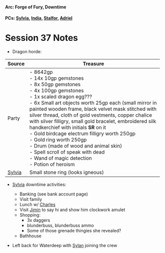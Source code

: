 #### Arc: Forge of Fury, Downtime
#### PCs: [Sylvia](PCs/Past/Sylvia.md), [India](PCs/Current/India.md), [Stalfor](PCs/Current/Stalfor.md), [Adriel](PCs/Past/Adriel.md)

# Session 37 Notes
- Dragon horde:

| Source                       | Treasure                                                                                                                                                                                                                                                                                                                                                                                                                                                                                                                                                                                                                     |
| ---------------------------- | ---------------------------------------------------------------------------------------------------------------------------------------------------------------------------------------------------------------------------------------------------------------------------------------------------------------------------------------------------------------------------------------------------------------------------------------------------------------------------------------------------------------------------------------------------------------------------------------------------------------------------- |
| Party                        | - 8642gp <br> - 14x 10gp gemstones <br> - 8x 50gp gemstones <br> - 4x 100gp gemstones <br> - 1x scaled dragon egg??? <br> - 6x Small art objects worth 25gp each (small mirror in painted wooden frame, black velvet mask stitched with silver thread, cloth of gold vestments, copper chalice with silver filligry, small gold bracelet, embroidered silk handkerchief with initials **SR** on it <br> - Gold birdcage electrum filligry worth 250gp <br> - Gold ring worth 250gp <br> - Drum (made of wood and animal skin) <br> - Spell scroll of speak with dead <br> - Wand of magic detection <br> - Potion of heroism |
| [Sylvia](PCs/Past/Sylvia.md) | Small stone ring (looks igneous)                                                                                                                                                                                                                                                                                                                                                                                                                                                                                                                                                                                             |


- [Sylvia](PCs/Past/Sylvia.md) downtime activities:
	- Banking (see bank account page)
	- Visit family
	- Lunch w/ [Charles](NPCs/Living/Charles.md)
	- Visit [Jimin](NPCs/Living/Jimin.md) to say hi and show him clockwork amulet
	- Shopping:
		- 3x daggers
		- blunderbuss, blunderbuss ammo
		- Some of those grenade thingies she revealed?
	- Bathhouse

-   Left back for Waterdeep with [Sylan](NPCs/Living/Sylan.md) joining the crew